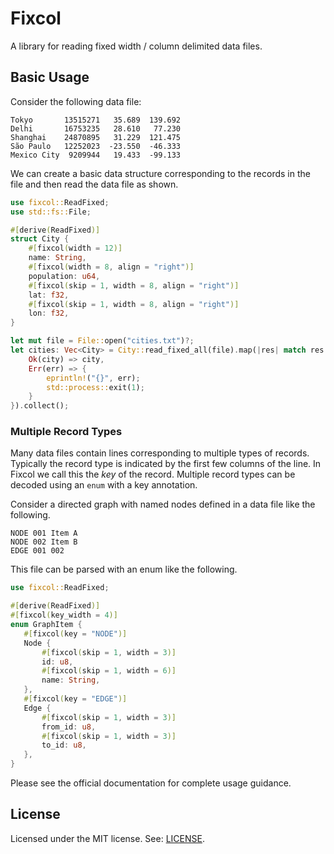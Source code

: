 # Fixcol

A library for reading fixed width / column delimited data files.

## Basic Usage

Consider the following data file:
```text
Tokyo       13515271   35.689  139.692
Delhi       16753235   28.610   77.230
Shanghai    24870895   31.229  121.475
São Paulo   12252023  -23.550  -46.333
Mexico City  9209944   19.433  -99.133
```

We can create a basic data structure corresponding to the records in the file
and then read the data file as shown.

```rust
use fixcol::ReadFixed;
use std::fs::File;

#[derive(ReadFixed)]
struct City {
    #[fixcol(width = 12)]
    name: String,
    #[fixcol(width = 8, align = "right")]
    population: u64,
    #[fixcol(skip = 1, width = 8, align = "right")]
    lat: f32,
    #[fixcol(skip = 1, width = 8, align = "right")]
    lon: f32,
}

let mut file = File::open("cities.txt")?;
let cities: Vec<City> = City::read_fixed_all(file).map(|res| match res {
    Ok(city) => city,
    Err(err) => {
        eprintln!("{}", err);
        std::process::exit(1);
    }
}).collect();
```

### Multiple Record Types

Many data files contain lines corresponding to multiple types of records.
Typically the record type is indicated by the first few columns of the line.
In Fixcol we call this the *key* of the record. Multiple record types can be
decoded using an `enum` with a key annotation.

Consider a directed graph with named nodes defined in a data file like the
following.

 ```text
 NODE 001 Item A
 NODE 002 Item B
 EDGE 001 002
 ```

 This file can be parsed with an enum like the following.

 ```rust
 use fixcol::ReadFixed;

#[derive(ReadFixed)]
#[fixcol(key_width = 4)]
enum GraphItem {
    #[fixcol(key = "NODE")]
    Node {
        #[fixcol(skip = 1, width = 3)]
        id: u8,
        #[fixcol(skip = 1, width = 6)]
        name: String,
    },
    #[fixcol(key = "EDGE")]
    Edge {
        #[fixcol(skip = 1, width = 3)]
        from_id: u8,
        #[fixcol(skip = 1, width = 3)]
        to_id: u8,
    },
}
```

Please see the official documentation for complete usage guidance.

## License

Licensed under the MIT license. See: [LICENSE](LICENSE.txt).
